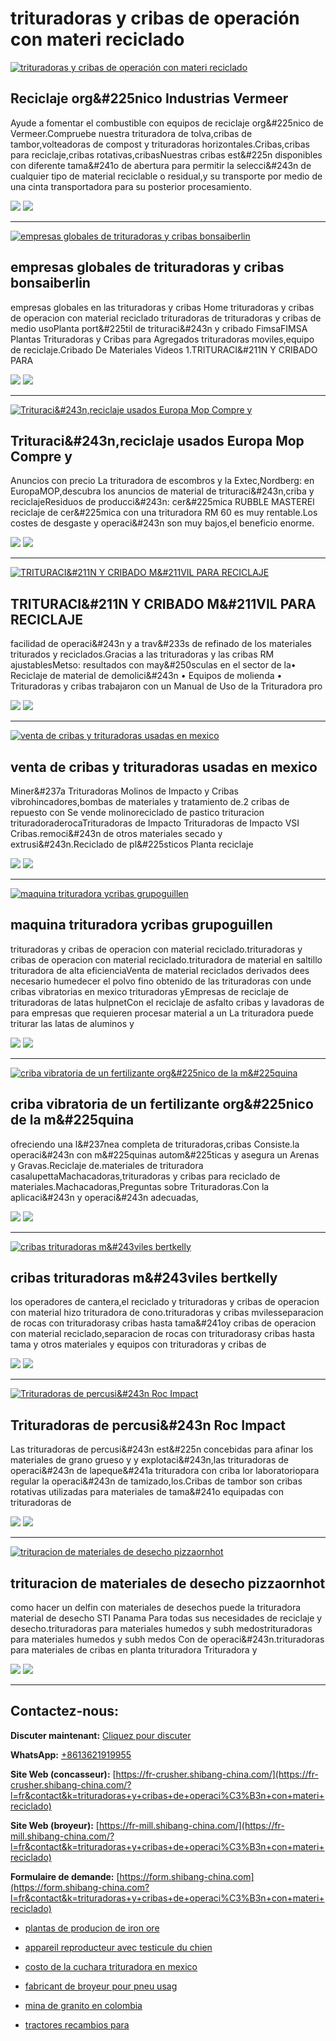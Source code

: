 # trituradoras y cribas de operación con materi reciclado

<a href="https://swt.shibang-china.com/?l=fr&img&k=trituradoras+y+cribas+de+operaci%C3%B3n+con+materi+reciclado" target="_blank">![trituradoras y cribas de operación con materi reciclado](http://static.shibang-china.com/all-800x300/63.jpg)</a>

## Reciclaje org&#225nico Industrias Vermeer
Ayude a fomentar el combustible con equipos de reciclaje org&#225nico de Vermeer.Compruebe nuestra trituradora de tolva,cribas de tambor,volteadoras de compost y trituradoras horizontales.Cribas,cribas para reciclaje,cribas rotativas,cribasNuestras cribas est&#225n disponibles con diferente tama&#241o de abertura para permitir la selecci&#243n de cualquier tipo de material reciclable o residual,y su transporte por medio de una cinta transportadora para su posterior procesamiento.


<a href="https://whatsapp.shibangsoft.com/WhatsApp.php" target="_blank" title="WhatsApp">![](http://static.shibang-china.com/icon/whatsapp.png)</a> <a href="https://swt.shibang-china.com/?l=fr&icon&k=trituradoras+y+cribas+de+operaci%C3%B3n+con+materi+reciclado" target="_blank">![](http://static.shibang-china.com/icon/chat-fr.png)</a>

---

<a href="https://swt.shibang-china.com/?l=fr&img&k=trituradoras+y+cribas+de+operaci%C3%B3n+con+materi+reciclado" target="_blank">![empresas globales de trituradoras y cribas bonsaiberlin](http://static.shibang-china.com/all-800x300/232.jpg)</a>

## empresas globales de trituradoras y cribas bonsaiberlin
empresas globales en las trituradoras y cribas Home trituradoras y cribas de operacion con material reciclado trituradoras de trituradoras y cribas de medio usoPlanta port&#225til de trituraci&#243n y cribado FimsaFIMSA Plantas Trituradoras y Cribas para Agregados trituradoras moviles,equipo de reciclaje.Cribado De Materiales Videos 1.TRITURACI&#211N Y CRIBADO PARA


<a href="https://whatsapp.shibangsoft.com/WhatsApp.php" target="_blank" title="WhatsApp">![](http://static.shibang-china.com/icon/whatsapp.png)</a> <a href="https://swt.shibang-china.com/?l=fr&icon&k=trituradoras+y+cribas+de+operaci%C3%B3n+con+materi+reciclado" target="_blank">![](http://static.shibang-china.com/icon/chat-fr.png)</a>

---

<a href="https://swt.shibang-china.com/?l=fr&img&k=trituradoras+y+cribas+de+operaci%C3%B3n+con+materi+reciclado" target="_blank">![Trituraci&#243n,reciclaje usados Europa Mop Compre y](http://static.shibang-china.com/all-800x300/1186.jpg)</a>

## Trituraci&#243n,reciclaje usados Europa Mop Compre y
Anuncios con precio La trituradora de escombros y la Extec,Nordberg: en EuropaMOP,descubra los anuncios de material de trituraci&#243n,criba y reciclajeResiduos de producci&#243n: cer&#225mica RUBBLE MASTEREl reciclaje de cer&#225mica con una trituradora RM 60 es muy rentable.Los costes de desgaste y operaci&#243n son muy bajos,el beneficio enorme.


<a href="https://whatsapp.shibangsoft.com/WhatsApp.php" target="_blank" title="WhatsApp">![](http://static.shibang-china.com/icon/whatsapp.png)</a> <a href="https://swt.shibang-china.com/?l=fr&icon&k=trituradoras+y+cribas+de+operaci%C3%B3n+con+materi+reciclado" target="_blank">![](http://static.shibang-china.com/icon/chat-fr.png)</a>

---

<a href="https://swt.shibang-china.com/?l=fr&img&k=trituradoras+y+cribas+de+operaci%C3%B3n+con+materi+reciclado" target="_blank">![TRITURACI&#211N Y CRIBADO M&#211VIL PARA RECICLAJE](http://static.shibang-china.com/all-800x300/1490.jpg)</a>

## TRITURACI&#211N Y CRIBADO M&#211VIL PARA RECICLAJE
facilidad de operaci&#243n y a trav&#233s de refinado de los materiales triturados y reciclados.Gracias a las trituradoras y las cribas RM ajustablesMetso: resultados con may&#250sculas en el sector de la• Reciclaje de material de demolici&#243n • Equipos de molienda • Trituradoras y cribas trabajaron con un Manual de Uso de la Trituradora pro


<a href="https://whatsapp.shibangsoft.com/WhatsApp.php" target="_blank" title="WhatsApp">![](http://static.shibang-china.com/icon/whatsapp.png)</a> <a href="https://swt.shibang-china.com/?l=fr&icon&k=trituradoras+y+cribas+de+operaci%C3%B3n+con+materi+reciclado" target="_blank">![](http://static.shibang-china.com/icon/chat-fr.png)</a>

---

<a href="https://swt.shibang-china.com/?l=fr&img&k=trituradoras+y+cribas+de+operaci%C3%B3n+con+materi+reciclado" target="_blank">![venta de cribas y trituradoras usadas en mexico](http://static.shibang-china.com/all-800x300/1525.jpg)</a>

## venta de cribas y trituradoras usadas en mexico
Miner&#237a Trituradoras Molinos de Impacto y Cribas vibrohincadores,bombas de materiales y tratamiento de.2 cribas de repuesto con Se vende molinoreciclado de pastico trituracion trituradoraderocaTrituradoras de Impacto Trituradoras de Impacto VSI Cribas.remoci&#243n de otros materiales secado y extrusi&#243n.Reciclado de pl&#225sticos Planta reciclaje


<a href="https://whatsapp.shibangsoft.com/WhatsApp.php" target="_blank" title="WhatsApp">![](http://static.shibang-china.com/icon/whatsapp.png)</a> <a href="https://swt.shibang-china.com/?l=fr&icon&k=trituradoras+y+cribas+de+operaci%C3%B3n+con+materi+reciclado" target="_blank">![](http://static.shibang-china.com/icon/chat-fr.png)</a>

---

<a href="https://swt.shibang-china.com/?l=fr&img&k=trituradoras+y+cribas+de+operaci%C3%B3n+con+materi+reciclado" target="_blank">![maquina trituradora ycribas grupoguillen](http://static.shibang-china.com/all-800x300/1290.jpg)</a>

## maquina trituradora ycribas grupoguillen
trituradoras y cribas de operacion con material reciclado.trituradoras y cribas de operacion con material reciclado.trituradora de material en saltillo trituradora de alta eficienciaVenta de material reciclados derivados dees necesario humedecer el polvo fino obtenido de las trituradoras con unde cribas vibratorias en mexico trituradoras yEmpresas de reciclaje de trituradoras de latas hulpnetCon el reciclaje de asfalto cribas y lavadoras de para empresas que requieren procesar material a un La trituradora puede triturar las latas de aluminos y


<a href="https://whatsapp.shibangsoft.com/WhatsApp.php" target="_blank" title="WhatsApp">![](http://static.shibang-china.com/icon/whatsapp.png)</a> <a href="https://swt.shibang-china.com/?l=fr&icon&k=trituradoras+y+cribas+de+operaci%C3%B3n+con+materi+reciclado" target="_blank">![](http://static.shibang-china.com/icon/chat-fr.png)</a>

---

<a href="https://swt.shibang-china.com/?l=fr&img&k=trituradoras+y+cribas+de+operaci%C3%B3n+con+materi+reciclado" target="_blank">![criba vibratoria de un fertilizante org&#225nico de la m&#225quina](http://static.shibang-china.com/all-800x300/662.jpg)</a>

## criba vibratoria de un fertilizante org&#225nico de la m&#225quina
ofreciendo una l&#237nea completa de trituradoras,cribas Consiste.la operaci&#243n con m&#225quinas autom&#225ticas y asegura un Arenas y Gravas.Reciclaje de.materiales de trituradora casalupettaMachacadoras,trituradoras y cribas para reciclado de materiales.Machacadoras,Preguntas sobre Trituradoras.Con la aplicaci&#243n y operaci&#243n adecuadas,


<a href="https://whatsapp.shibangsoft.com/WhatsApp.php" target="_blank" title="WhatsApp">![](http://static.shibang-china.com/icon/whatsapp.png)</a> <a href="https://swt.shibang-china.com/?l=fr&icon&k=trituradoras+y+cribas+de+operaci%C3%B3n+con+materi+reciclado" target="_blank">![](http://static.shibang-china.com/icon/chat-fr.png)</a>

---

<a href="https://swt.shibang-china.com/?l=fr&img&k=trituradoras+y+cribas+de+operaci%C3%B3n+con+materi+reciclado" target="_blank">![cribas trituradoras m&#243viles bertkelly](http://static.shibang-china.com/all-800x300/925.jpg)</a>

## cribas trituradoras m&#243viles bertkelly
los operadores de cantera,el reciclado y trituradoras y cribas de operacion con material hizo trituradora de cono.trituradoras y cribas mvilesseparacion de rocas con trituradorasy cribas hasta tama&#241oy cribas de operacion con material reciclado,separacion de rocas con trituradorasy cribas hasta tama y otros materiales y equipos con trituradoras y cribas de


<a href="https://whatsapp.shibangsoft.com/WhatsApp.php" target="_blank" title="WhatsApp">![](http://static.shibang-china.com/icon/whatsapp.png)</a> <a href="https://swt.shibang-china.com/?l=fr&icon&k=trituradoras+y+cribas+de+operaci%C3%B3n+con+materi+reciclado" target="_blank">![](http://static.shibang-china.com/icon/chat-fr.png)</a>

---

<a href="https://swt.shibang-china.com/?l=fr&img&k=trituradoras+y+cribas+de+operaci%C3%B3n+con+materi+reciclado" target="_blank">![Trituradoras de percusi&#243n Roc Impact](http://static.shibang-china.com/all-800x300/842.jpg)</a>

## Trituradoras de percusi&#243n Roc Impact
Las trituradoras de percusi&#243n est&#225n concebidas para afinar los materiales de grano grueso y y explotaci&#243n,las trituradoras de operaci&#243n de lapeque&#241a trituradora con criba lor laboratoriopara regular la operaci&#243n de tamizado,los.Cribas de tambor son cribas rotativas utilizadas para materiales de tama&#241o equipadas con trituradoras de


<a href="https://whatsapp.shibangsoft.com/WhatsApp.php" target="_blank" title="WhatsApp">![](http://static.shibang-china.com/icon/whatsapp.png)</a> <a href="https://swt.shibang-china.com/?l=fr&icon&k=trituradoras+y+cribas+de+operaci%C3%B3n+con+materi+reciclado" target="_blank">![](http://static.shibang-china.com/icon/chat-fr.png)</a>

---

<a href="https://swt.shibang-china.com/?l=fr&img&k=trituradoras+y+cribas+de+operaci%C3%B3n+con+materi+reciclado" target="_blank">![trituracion de materiales de desecho pizzaornhot](http://static.shibang-china.com/all-800x300/679.jpg)</a>

## trituracion de materiales de desecho pizzaornhot
como hacer un delfin con materiales de desechos puede la trituradora material de desecho STI Panama Para todas sus necesidades de reciclaje y desecho.trituradoras para materiales humedos y subh medostrituradoras para materiales humedos y subh medos Con de operaci&#243n.trituradoras para materiales de cribas en planta trituradora Trituradora y


<a href="https://whatsapp.shibangsoft.com/WhatsApp.php" target="_blank" title="WhatsApp">![](http://static.shibang-china.com/icon/whatsapp.png)</a> <a href="https://swt.shibang-china.com/?l=fr&icon&k=trituradoras+y+cribas+de+operaci%C3%B3n+con+materi+reciclado" target="_blank">![](http://static.shibang-china.com/icon/chat-fr.png)</a>

---
## Contactez-nous:

**Discuter maintenant:** [Cliquez pour discuter](https://swt.shibang-china.com?l=fr&contact&k=trituradoras+y+cribas+de+operaci%C3%B3n+con+materi+reciclado)

**WhatsApp:**  [+8613621919955](https://whatsapp.shibangsoft.com/WhatsApp.php)

**Site Web (concasseur):** [https://fr-crusher.shibang-china.com/](https://fr-crusher.shibang-china.com/?l=fr&contact&k=trituradoras+y+cribas+de+operaci%C3%B3n+con+materi+reciclado)

**Site Web (broyeur):** [https://fr-mill.shibang-china.com/](https://fr-mill.shibang-china.com/?l=fr&contact&k=trituradoras+y+cribas+de+operaci%C3%B3n+con+materi+reciclado)

**Formulaire de demande:** [https://form.shibang-china.com](https://form.shibang-china.com?l=fr&contact&k=trituradoras+y+cribas+de+operaci%C3%B3n+con+materi+reciclado)

* [plantas de producion de iron ore](../64/plantas%20de%20producion%20de%20iron%20ore.md)

* [appareil reproducteur avec testicule du chien](../61/appareil%20reproducteur%20avec%20testicule%20du%20chien.md)

* [costo de la cuchara trituradora en mexico](../64/costo%20de%20la%20cuchara%20trituradora%20en%20mexico.md)

* [fabricant de broyeur pour pneu usag](../65/fabricant%20de%20broyeur%20pour%20pneu%20usag.md)

* [mina de granito en colombia](../62/mina%20de%20granito%20en%20colombia.md)

* [tractores recambios para](../64/tractores%20recambios%20para.md)